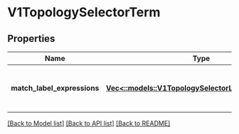 # V1TopologySelectorTerm

## Properties
Name | Type | Description | Notes
------------ | ------------- | ------------- | -------------
**match_label_expressions** | [**Vec<::models::V1TopologySelectorLabelRequirement>**](v1.TopologySelectorLabelRequirement.md) | A list of topology selector requirements by labels. | [optional] [default to null]

[[Back to Model list]](../README.md#documentation-for-models) [[Back to API list]](../README.md#documentation-for-api-endpoints) [[Back to README]](../README.md)


